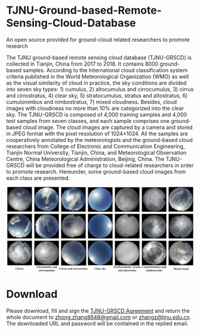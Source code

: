 # TJNU-Ground-based-Remote-Sensing-Cloud-Database
An open source provided for ground-cloud related researchers to promote research

The TJNU ground-based remote sensing cloud database (TJNU-GRSCD) is collected in Tianjin, China from 2017 to 2018. It contains 8000 ground-based samples. According to the International cloud classification system criteria published in the World Meteorological Organization (WMO) as well as the visual similarity of cloud in practice, the sky conditions are divided into seven sky types: 1) cumulus, 2) altocumulus and cirrocumulus, 3) cirrus and cirrostratus, 4) clear sky, 5) stratocumulus, stratus and altostratus, 6) cumulonimbus and nimbostratus, 7) mixed cloudness. Besides, cloud images with cloudiness no more than 10% are categorized into the clear sky. The TJNU-GRSCD is composed of 4,000 training samples and 4,000 test samples from seven classes, and each sample comprises one ground-based cloud image. The cloud images are captured by a camera and stored in JPEG format with the pixel resolution of 1024×1024. All the samples are cooperatively annotated by the meteorologists and the ground-based cloud researchers from College of Electronic and Communication Engineering, Tianjin Normal University, Tianjin, China, and Meteorological Observation Centre, China Meteorological Administration, Beijing, China. The TJNU-GRSCD will be provided free of charge to cloud-related researchers in order to promote research. Hereunder, some ground-based cloud images from each class are presented.

![image](https://github.com/zhongzhang8848/TJNU-Ground-based-Remote-Sensing-Cloud-Database/blob/master/image.png)

# Download
Please download, fill and sign the [TJNU-GRSCD Agreement](https://https://github.com/zhongzhang8848/TJNU-Ground-based-Remote-Sensing-Cloud-Database/blob/master/TJNU-GRSCD%20Agreement.pdf) and return the whole document to zhong.zhang8848@gmail.com or zhangz@tjnu.edu.cn. The downloaded URL and password will be contained in the replied email.
